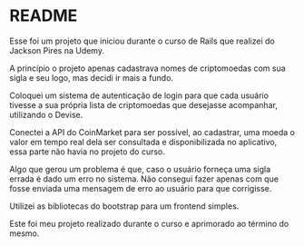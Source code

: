 # README

Esse foi um projeto que iniciou durante o curso de Rails que realizei do Jackson Pires na Udemy.

A princípio o projeto apenas cadastrava nomes de criptomoedas com sua sigla e seu logo, mas decidi ir mais a fundo.

Coloquei um sistema de autenticação de login para que cada usuário tivesse a sua própria lista de criptomoedas que desejasse acompanhar, utilizando o Devise.

Conectei a API do CoinMarket para ser possível, ao cadastrar, uma moeda o valor em tempo real dela ser consultada e disponibilizada no aplicativo, essa parte não havia no projeto do curso.

Algo que gerou um problema é que, caso o usuário forneça uma sigla errada é dado um erro no sistema. Não consegui fazer apenas com que fosse enviada uma mensagem de erro ao usuário para que corrigisse.

Utilizei as bibliotecas do bootstrap para um frontend simples.

Este foi meu projeto realizado durante o curso e aprimorado ao término do mesmo.

